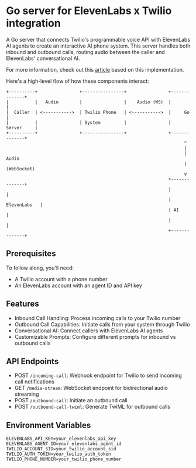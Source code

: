 # Go server for ElevenLabs x Twilio integration

A Go server that connects Twilio's programmable voice API with ElevenLabs AI agents to create an interactive AI phone system. This server handles both inbound and outbound calls, routing audio between the caller and ElevenLabs' conversational AI.

For more information, check out this [article](https://medium.com/@kczpl/building-ai-powered-phone-calls-with-twilio-and-elevenlabs-in-go-f18c169ce699) based on this implementation.


Here's a high-level flow of how these components interact:

```
+----------+                +----------------+                +--------------+
|          |   Audio        |                |    Audio (WS)  |              |
|  Caller  | <----------->  | Twilio Phone   | <----------->  |     Go       |
|          |                | System         |                |   Server     |
+----------+                +----------------+                +--------------+
                                                                    ^
                                                                    |
                                                                    | Audio
                                                                    | (WebSocket)
                                                                    v
                                                              +--------------+
                                                              |              |
                                                              | ElevenLabs   |
                                                              | AI           |
                                                              |              |
                                                              +--------------+
```

## Prerequisites

To follow along, you'll need:
- A Twilio account with a phone number
- An ElevenLabs account with an agent ID and API key

## Features

- Inbound Call Handling: Process incoming calls to your Twilio number
- Outbound Call Capabilities: Initiate calls from your system through Twilio
- Conversational AI: Connect callers with ElevenLabs AI agents
- Customizable Prompts: Configure different prompts for inbound vs outbound calls

## API Endpoints

- POST `/incoming-call`: Webhook endpoint for Twilio to send incoming call notifications
- GET `/media-stream`: WebSocket endpoint for bidirectional audio streaming
- POST `/outbound-call`: Initiate an outbound call
- POST `/outbound-call-twiml`: Generate TwiML for outbound calls

## Environment Variables

```
ELEVENLABS_API_KEY=your_elevenlabs_api_key
ELEVENLABS_AGENT_ID=your_elevenlabs_agent_id
TWILIO_ACCOUNT_SID=your_twilio_account_sid
TWILIO_AUTH_TOKEN=your_twilio_auth_token
TWILIO_PHONE_NUMBER=your_twilio_phone_number
```

